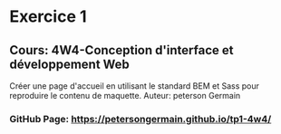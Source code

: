 # Exercice 1
## Cours: 4W4-Conception d'interface et développement Web

Créer une page d'accueil en utilisant le standard BEM et Sass pour reproduire
le contenu de maquette.
Auteur: peterson Germain
### GitHub Page: https://petersongermain.github.io/tp1-4w4/